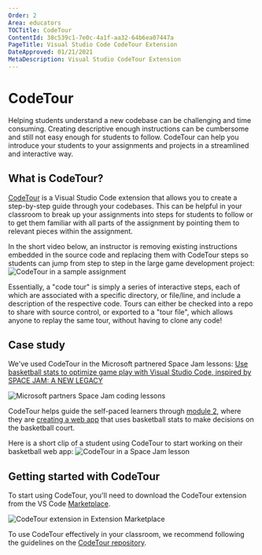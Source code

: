 ```yaml
---
Order: 2
Area: educators
TOCTitle: CodeTour
ContentId: 38c539c1-7e0c-4a1f-aa32-64b6ea07447a
PageTitle: Visual Studio Code CodeTour Extension
DateApproved: 01/21/2021
MetaDescription: Visual Studio CodeTour Extension
---
```

# CodeTour

Helping students understand a new codebase can be challenging and time consuming. Creating descriptive enough instructions can be cumbersome and still not easy enough for students to follow. CodeTour can help you introduce your students to your assignments and projects in a streamlined and interactive way.

## What is CodeTour?

[CodeTour](https://marketplace.visualstudio.com/items?itemName=vsls-contrib.codetour) is a Visual Studio Code extension that allows you to create a step-by-step guide through your codebases. This can be helpful in your classroom to break up your assignments into steps for students to follow or to get them familiar with all parts of the assignment by pointing them to relevant pieces within the assignment.

In the short video below, an instructor is removing existing instructions embedded in the source code and replacing them with CodeTour steps so students can jump from step to step in the large game development project:
![CodeTour in a sample assignment](images/codetour/codetour-example-lesson.gif)

Essentially, a "code tour" is simply a series of interactive steps, each of which are associated with a specific directory, or file/line, and include a description of the respective code. Tours can either be checked into a repo to share with source control, or exported to a "tour file", which allows anyone to replay the same tour, without having to clone any code!

## Case study

We've used CodeTour in the Microsoft partnered Space Jam lessons: [Use basketball stats to optimize game play with Visual Studio Code, inspired by SPACE JAM: A NEW LEGACY](https://docs.microsoft.com/learn/paths/optimize-basketball-games-with-machine-learning)

![Microsoft partners Space Jam coding lessons](images/codetour/space-jam-lessons-home.png)

CodeTour helps guide the self-paced learners through [module 2](https://docs.microsoft.com/learn/modules/optimize-basketball-player-rest-breaks), where they are [creating a web app](https://docs.microsoft.com/learn/modules/optimize-basketball-player-rest-breaks/7-codetour) that uses basketball stats to make decisions on the basketball court.

Here is a short clip of a student using CodeTour to start working on their basketball web app:
![CodeTour in a Space Jam lesson](images/codetour/codetour-space-jam.gif)

## Getting started with CodeTour

To start using CodeTour, you'll need to download the CodeTour extension from the VS Code [Marketplace](https://marketplace.visualstudio.com/vscode).

![CodeTour extension in Extension Marketplace](images/codetour/codetour-extension-marketplace.png)

To use CodeTour effectively in your classroom, we recommend following the guidelines on the [CodeTour repository](https://github.com/microsoft/codetour#getting-started).

